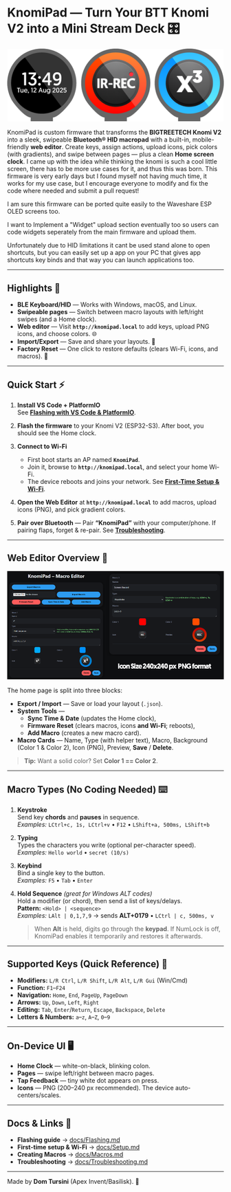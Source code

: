 # KnomiPad — Turn Your BTT Knomi V2 into a Mini Stream Deck 🎛️

<p align="center">
  <img src="docs/images/knomipad-hero.png" alt="KnomiPad hero1" />
</p>

KnomiPad is custom firmware that transforms the **BIGTREETECH Knomi V2** into a sleek, swipeable **Bluetooth® HID macropad** with a built-in, mobile-friendly **web editor**. Create keys, assign actions, upload icons, pick colors (with gradients), and swipe between pages — plus a clean **Home screen clock**. 
I came up with the idea while thinking the knomi is such a cool little screen, there has to be more use cases for it, and thus this was born.
This firmware is very early days but I found myself not having much time, it works for my use case, but I encourage everyone to modify and fix the code where needed and submit a pull request!

I am sure this firmware can be ported quite easily to the Waveshare ESP OLED screens too.

I want to Implement a "Widget" upload section eventually too so users can code widgets seperately from the main firmware and upload them.

Unfortunately due to HID limitations it cant be used stand alone to open shortcuts, but you can easily set up a app on your PC that gives app shortcuts key binds and that way you can launch applications too.

<script type="text/javascript" src="https://cdnjs.buymeacoffee.com/1.0.0/button.prod.min.js" data-name="bmc-button" data-slug="apexinvent" data-color="#ff6600" data-emoji="☕"  data-font="Poppins" data-text="Buy me a coffee" data-outline-color="#000000" data-font-color="#000000" data-coffee-color="#FFDD00" ></script>
---

## Highlights 🚀

- **BLE Keyboard/HID** — Works with Windows, macOS, and Linux.  
- **Swipeable pages** — Switch between macro layouts with left/right swipes (and a Home clock).  
- **Web editor** — Visit **`http://knomipad.local`** to add keys, upload PNG icons, and choose colors. 🌐  
- **Import/Export** — Save and share your layouts. 💾  
- **Factory Reset** — One click to restore defaults (clears Wi-Fi, icons, and macros). 🔄

---

## Quick Start ⚡

1) **Install VS Code + PlatformIO**  
   See **[Flashing with VS Code & PlatformIO](docs/Flashing.md)**.

2) **Flash the firmware** to your Knomi V2 (ESP32-S3). After boot, you should see the Home clock.  
3) **Connect to Wi-Fi**  
   - First boot starts an AP named **`KnomiPad`**.  
   - Join it, browse to **`http://knomipad.local`**, and select your home Wi-Fi.  
   - The device reboots and joins your network. See **[First-Time Setup & Wi-Fi](docs/Setup.md)**.  
4) **Open the Web Editor** at **`http://knomipad.local`** to add macros, upload icons (PNG), and pick gradient colors.  
5) **Pair over Bluetooth** — Pair **“KnomiPad”** with your computer/phone. If pairing flaps, forget & re-pair. See **[Troubleshooting](docs/Troubleshooting.md)**.

---

## Web Editor Overview 🧩

<p align="center">
  <img src="docs/images/web-editor-dashboard.png" alt="KnomiPad dash" />
</p>

The home page is split into three blocks:

- **Export / Import** — Save or load your layout (`.json`).  
- **System Tools** —  
  - **Sync Time & Date** (updates the Home clock),  
  - **Firmware Reset** (clears macros, icons **and Wi-Fi**; reboots),  
  - **Add Macro** (creates a new macro card).  
- **Macro Cards** — Name, Type (with helper text), Macro, Background (Color 1 & Color 2), Icon (PNG), Preview, **Save** / **Delete**.

> **Tip:** Want a solid color? Set **Color 1 == Color 2**.

---

## Macro Types (No Coding Needed) ⌨️

1) **Keystroke**  
   Send key **chords** and **pauses** in sequence.  
   _Examples:_ `LCtrl+c, 1s, LCtrl+v` • `F12` • `LShift+a, 500ms, LShift+b`

2) **Typing**  
   Types the characters you write (optional per-character speed).  
   _Examples:_ `Hello world` • `secret (10/s)`

3) **Keybind**  
   Bind a single key to the button.  
   _Examples:_ `F5` • `Tab` • `Enter`

4) **Hold Sequence** *(great for Windows ALT codes)*  
   Hold a modifier (or chord), then send a list of keys/delays.  
   **Pattern:** `<Hold> | <sequence>`  
   _Examples:_ `LAlt | 0,1,7,9` → sends **ALT+0179** • `LCtrl | c, 500ms, v`  
   > When **Alt** is held, digits go through the **keypad**. If NumLock is off, KnomiPad enables it temporarily and restores it afterwards.

---

## Supported Keys (Quick Reference) 🧾

- **Modifiers:** `L/R Ctrl`, `L/R Shift`, `L/R Alt`, `L/R Gui` (Win/Cmd)  
- **Function:** `F1`–`F24`  
- **Navigation:** `Home`, `End`, `PageUp`, `PageDown`  
- **Arrows:** `Up`, `Down`, `Left`, `Right`  
- **Editing:** `Tab`, `Enter`/`Return`, `Escape`, `Backspace`, `Delete`  
- **Letters & Numbers:** `a`–`z`, `A`–`Z`, `0`–`9`

---

## On-Device UI 🖥️

- **Home Clock** — white-on-black, blinking colon.  
- **Pages** — swipe left/right between macro pages.  
- **Tap Feedback** — tiny white dot appears on press.  
- **Icons** — PNG (200–240 px recommended). The device auto-centers/scales.

---

## Docs & Links 🔗

- **Flashing guide** → [docs/Flashing.md](docs/Flashing.md)  
- **First-time setup & Wi-Fi** → [docs/Setup.md](docs/Setup.md)  
- **Creating Macros** → [docs/Macros.md](docs/Macros.md)  
- **Troubleshooting** → [docs/Troubleshooting.md](docs/Troubleshooting.md)

---

Made by **Dom Tursini** (Apex Invent/Basilisk). 🐍

